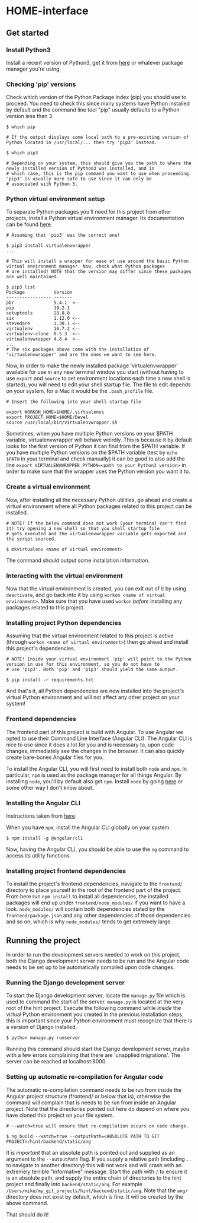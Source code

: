 # HOME-interface

## Get started

### Install Python3
Install a recent version of Python3, get it from [here](https://www.python.org/downloads/) or whatever package manager you're using.

### Checking 'pip' versions
Check which version of the Python Package Index (pip) you should use to proceed. You need to check this since many systems have Python installed by default and the command line tool "pip" usually defaults to a Python version less than 3.


```
$ which pip

# If the output displays some local path to a pre-existing version of Python located in /usr/local/... then try 'pip3' instead.

$ which pip3

# Depending on your system, this should give you the path to where the newly installed version of Python3 was installed, and in 
# which case, this is the pip command you want to use when proceeding. 'pip3' is usually more safe to use since it can only be 
# associated with Python 3.
```

### Python virtual environment setup
To separate Python packages you'll need for this project from other projects, install a Python virtual environment manager. Its documentation can be found [here](https://virtualenvwrapper.readthedocs.io/en/latest/install.html).

```
# Assuming that 'pip3' was the correct one!

$ pip3 install virtualenvwrapper
...

# This will install a wrapper for ease of use around the basic Python virtual environment manager. Now, check what Python packages 
# are installed! NOTE that the version may differ since these packages are well maintained.

$ pip3 list
Package           Version
----------------- -------
pbr               5.4.1  <--
pip               19.2.1 
setuptools        28.8.0 
six               1.12.0 <--
stevedore         1.30.1 <--
virtualenv        16.7.2 <--
virtualenv-clone  0.5.3  <--
virtualenvwrapper 4.8.4  <--
...
# The six packages above come with the installation of 'virtualenvwrapper' and are the ones we want to see here.
```

Now, in order to make the newly installed package 'virtualenvwrapper' available for use in any new terminal window you start (without having to use `export` and `source` to set environment locations each time a new shell is started), you will need to edit your shell startup file. The file to edit depends on your system, for a Mac it would be the `.bash_profile` file.
```
# Insert the following into your shell startup file

export WORKON_HOME=$HOME/.virtualenvs
export PROJECT_HOME=$HOME/Devel
source /usr/local/bin/virtualenvwrapper.sh
```

Sometimes, when you have multiple Python versions on your $PATH variable, virtualenvwrapper will behave weirdly. This is because it by default looks for the first version of Python it can find from the $PATH variable. If you have multiple Python versions on the $PATH variable (test by `echo $PATH` in your terminal and check manually) it can be good to also add the line `export VIRTUALENVWRAPPER_PYTHON=<path to your Python3 version>` in order to make sure that the wrapper uses the Python version you want it to.

### Create a virtual environment
Now, after installing all the necessary Python utilities, go ahead and create a virtual environment where all Python packages related to this project can be installed.

```
# NOTE! If the below command does not work (your terminal can't find it) try opening a new shell so that you shell startup file
# gets executed and the virtualenvwrapper variable gets exported and the script sourced.

$ mkvirtualenv <name of virtual environment>
```

The command should output some installation information.

### Interacting with the virtual environment
Now that the virtual environment is created, you can exit out of it by using `deactivate`, and go back into it by using `workon <name of virtual environment>`. Make sure that you have used `workon` *before* installing any packages related to this project.

### Installing project Python dependencies
Assuming that the virtual environment related to this project is active (through `workon <name of virtual environment>`) then go ahead and install this project's dependencies.

```
# NOTE! Inside your virtual environment 'pip' will point to the Python version in use for this environment, so you do not have to
# use 'pip3'. Both 'pip' and 'pip3' should yield the same output.

$ pip install -r requirements.txt
```
And that's it, all Python dependencies are now installed into the project's virtual Python environment and will not affect any other project on your system!

### Frontend dependencies
The frontend part of this project is build with Angular. To use Angular we opted to use their Command Line Interface (Angular CLI). The Angular CLI is nice to use since it does a lot for you and is necessary to, upon code changes, immediately see the changes in the browser. It can also quickly create bare-bones Angular files for you.

To install the Angular CLI, you will first need to install both `node` and `npm`. In particular, `npm` is used as the package manager for all things Angular. By installing `node`, you'll by default also get `npm`. Install `node` by going [here](https://nodejs.org/en/) or some other way I don't know about.

### Installing the Angular CLI
Instructions taken from [here](https://angular.io/cli).

When you have `npm`, install the Angular CLI globally on your system.

```
$ npm install -g @angular/cli
```

Now, having the Angular CLI, you should be able to use the `ng` command to access its utility functions.

### Installing project frontend dependencies
To install the project's frontend dependencies, navigate to the `frontend/` directory to place yourself in the root of the frontend part of the project. From here run `npm install` to install all dependencies, the installed packages will end up under `frontend/node_modules/` if you want to have a look. `node_modules/` will contain both dependencies stated by the `frontend/package.json` and any other dependencies of those dependencies and so on, which is why `node_modules/` tends to get extremely large.

## Running the project
In order to run the development servers needed to work on this project, both the Django development server needs to be run and the Angular code needs to be set up to be automatically compiled upon code changes.

### Running the Django development server
To start the Django development server, locate the `manage.py` file which is used to command the start of the server. `manage.py` is located at the very root of the hint project. Execute the following command while *inside* the virtual Python environment you created in the previous installation steps, this is important since your Python environment must recognize that there is a version of Django installed.

```
$ python manage.py runserver
```

Running this command should start the Django development server, maybe with a few errors complaining that there are 'unapplied migrations'. The server can be reached at localhost:8000.

### Setting up automatic re-compilation for Angular code
The automatic re-compilation command needs to be run from inside the Angular project structure (frontend/ or below that is), otherwise the command will complain that is needs to be run from inside an Angular project. Note that the directories pointed out here do depend on where you have cloned this project on your file system.

```
# --watch=true will ensure that re-compilation occurs on code change.

$ ng build --watch=true --outputPath=<ABSOLUTE PATH TO GIT PROJECT>/hint/backend/static/ang
```

It is *important* that an absolute path is pointed out and supplied as an argument to the `--outputPath` flag. If you supply a relative path (including `..` to navigate to another directory) this will not work and will crash with an extremely terrible "informative" message. Start the path with `/` to ensure it is an absolute path, and supply the entire chain of directories to the hint project and finally into `backend/static/ang`. For example `/Users/mike/my_git_projects/hint/backend/static/ang`. Note that the `ang/` directory does not exist by default, which is fine. It will be created by the above command.

That should do it!
